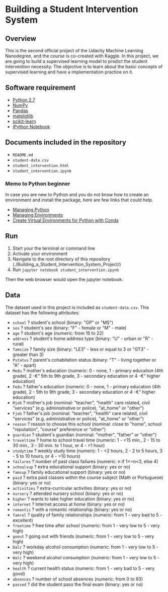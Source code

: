 # Building a Student Intervention System 

## Overview
This is the second official project of the Udacity Machine Learning Nanodegree, and the course is co-created with Kaggle. In this project, we are going to build a supervised learning model to predict the student intervention necessity. The objective is to learn about the basic concepts of supervised learning and have a implementation practice on it.


## Software requirement

- [Python 2.7](https://www.python.org/downloads/)
- [NumPy](http://www.numpy.org/)
- [Pandas](http://pandas.pydata.org)
- [matplotlib](http://matplotlib.org/)
- [scikit-learn](http://scikit-learn.org/stable/)
- [iPython Notebook](http://ipython.org/notebook.html)

## Documents included in the repository

- `README.md`
- `student-data.csv`
- `student_intervention.html`
- `student_intervention.ipynb`

### Memo to Python beginner
In case you are new to Python and you do not know how to create an environment and install the package, here are few links that could help.
- [Managing Python](http://conda.pydata.org/docs/py2or3.html)
- [Managing Environments](http://conda.pydata.org/docs/using/envs.html)
- [Create Virtual Environments for Python with Conda](https://uoa-eresearch.github.io/eresearch-cookbook/recipe/2014/11/20/conda/)

## Run 
1. Start your the terminal or command line
2. Activate your environment
3. Navigate to the root directory of this repository (./Building_a_Student_Intervention_System_Project/)
4. Run `jupyter notebook student_intervention.ipynb`

Then the web browser would open the jupyter notebook.


## Data

The dataset used in this project is included as `student-data.csv`. This dataset has the following attributes:

- `school` ? student's school (binary: "GP" or "MS")
- `sex` ? student's sex (binary: "F" - female or "M" - male)
- `age` ? student's age (numeric: from 15 to 22)
- `address` ? student's home address type (binary: "U" - urban or "R" - rural)
- `famsize` ? family size (binary: "LE3" - less or equal to 3 or "GT3" - greater than 3)
- `Pstatus` ? parent's cohabitation status (binary: "T" - living together or "A" - apart)
- `Medu` ? mother's education (numeric: 0 - none,  1 - primary education (4th grade), 2 -€“ 5th to 9th grade, 3 - secondary education or 4 -€“ higher education)
- `Fedu` ? father's education (numeric: 0 - none,  1 - primary education (4th grade), 2 - 5th to 9th grade, 3 - secondary education or 4 -€“ higher education)
- `Mjob` ? mother's job (nominal: "teacher", "health" care related, civil "services" (e.g. administrative or police), "at_home" or "other")
- `Fjob` ? father's job (nominal: "teacher", "health" care related, civil "services" (e.g. administrative or police), "at_home" or "other")
- `reason` ? reason to choose this school (nominal: close to "home", school "reputation", "course" preference or "other")
- `guardian` ? student's guardian (nominal: "mother", "father" or "other")
- `traveltime` ? home to school travel time (numeric: 1 - <15 min., 2 - 15 to 30 min., 3 - 30 min. to 1 hour, or 4 - >1 hour)
- `studytime` ? weekly study time (numeric: 1 - <2 hours, 2 - 2 to 5 hours, 3 - 5 to 10 hours, or 4 - >10 hours)
- `failures` ? number of past class failures (numeric: n if 1<=n<3, else 4)
- `schoolsup` ? extra educational support (binary: yes or no)
- `famsup` ? family educational support (binary: yes or no)
- `paid` ? extra paid classes within the course subject (Math or Portuguese) (binary: yes or no)
- `activities` ? extra-curricular activities (binary: yes or no)
- `nursery` ? attended nursery school (binary: yes or no)
- `higher` ? wants to take higher education (binary: yes or no)
- `internet` ? Internet access at home (binary: yes or no)
- `romantic` ? with a romantic relationship (binary: yes or no)
- `famrel` ? quality of family relationships (numeric: from 1 - very bad to 5 - excellent)
- `freetime` ? free time after school (numeric: from 1 - very low to 5 - very high)
- `goout` ? going out with friends (numeric: from 1 - very low to 5 - very high)
- `Dalc` ? workday alcohol consumption (numeric: from 1 - very low to 5 - very high)
- `Walc` ? weekend alcohol consumption (numeric: from 1 - very low to 5 - very high)
- `health` ? current health status (numeric: from 1 - very bad to 5 - very good)
- `absences` ? number of school absences (numeric: from 0 to 93)
- `passed` ? did the student pass the final exam (binary: yes or no)

